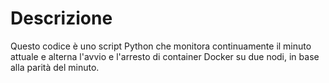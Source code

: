 # Descrizione

Questo codice è uno script Python che monitora continuamente il minuto attuale e alterna l'avvio e l'arresto di container Docker su due nodi, in base alla parità del minuto.
